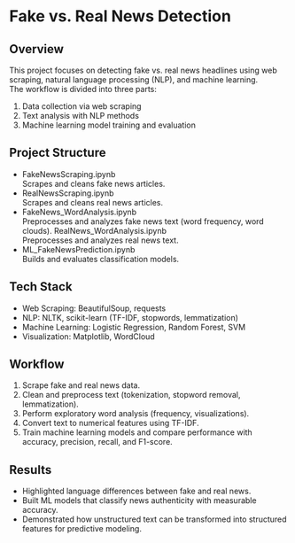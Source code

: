 # Fake vs. Real News Detection

## Overview
This project focuses on detecting fake vs. real news headlines using web scraping, natural language processing (NLP), and machine learning.  
The workflow is divided into three parts:
1. Data collection via web scraping
2. Text analysis with NLP methods
3. Machine learning model training and evaluation

## Project Structure
- FakeNewsScraping.ipynb  
  Scrapes and cleans fake news articles.
- RealNewsScraping.ipynb  
  Scrapes and cleans real news articles.
- FakeNews_WordAnalysis.ipynb  
  Preprocesses and analyzes fake news text (word frequency, word clouds).
  RealNews_WordAnalysis.ipynb  
  Preprocesses and analyzes real news text.
- ML_FakeNewsPrediction.ipynb  
  Builds and evaluates classification models.

## Tech Stack
- Web Scraping: BeautifulSoup, requests  
- NLP: NLTK, scikit-learn (TF-IDF, stopwords, lemmatization)  
- Machine Learning: Logistic Regression, Random Forest, SVM  
- Visualization: Matplotlib, WordCloud  

## Workflow
1. Scrape fake and real news data.  
2. Clean and preprocess text (tokenization, stopword removal, lemmatization).  
3. Perform exploratory word analysis (frequency, visualizations).  
4. Convert text to numerical features using TF-IDF.  
5. Train machine learning models and compare performance with accuracy, precision, recall, and F1-score.

## Results
- Highlighted language differences between fake and real news.  
- Built ML models that classify news authenticity with measurable accuracy.  
- Demonstrated how unstructured text can be transformed into structured features for predictive modeling.

